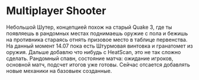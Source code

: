 # Multiplayer Shooter

Небольшой Шутер, концепцией похож на старый Quake 3, где ты появляешь в рандомных местах поднимаешь оружие с пола и бежишь на противника стараясь отнять призовое место в таблице первенства. На данный момент 14.07 пока есть Штурмовая винтовка и гранатомет из оружия. Дальше добавлю что нибудь с HeatScan, это не так сложно сделать. Рандомный спавн, состояние матча: ожидание игроков, основной матч, подсчет итогов уже готовы. Сейчас отсается добавлять новые механики на базовыек созданные.
